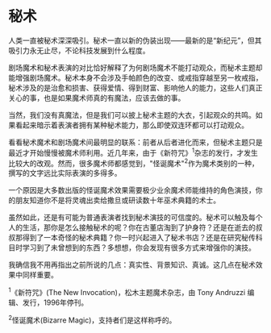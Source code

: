 # 秘术

人类一直被秘术深深吸引。秘术一直以新的伪装出现——最新的是“新纪元”，但其吸引力永无止尽，不论科技发展到什么程度。

剧场魔术和秘术表演的对比恰好解释了为何剧场魔术不能打动观众，而秘术主题却能增强剧场魔术。秘术本身不会涉及手帕颜色的改变、或戒指穿越至另一枚戒指， 秘术涉及的是治愈和损害、获得爱情、得到财富、影响他人的能力，这些人们真正关心的事，也是如果魔术师真的有魔法，应该去做的事。

当然，我们没有真魔法，但是我们可以披上秘术主题的大衣，引起观众的共鸣。如果看起来暗示着表演者拥有某种秘术能力，那么即使双连环都可以打动观众。

看看秘术魔术和剧场魔术间最明显的联系：前者从后者进化而来，但秘术主题只是最近才开始慢慢被魔术师利用。近几年来，由于《新符咒》<sup>1</sup>杂志的发行，才发生 比较大的改观。然而，很多魔术师都感觉到，"怪诞魔术"<sup>2</sup>作为魔术类别的一种，撰写的文字远比实际表演的多得多。

一个原因是大多数出版的怪诞魔术效果需要极少业余魔术师能维持的角色演技，你的朋友知道你不是将灵魂出卖给撒旦或研读数十年巫术典籍的术士。

虽然如此，还是有可能为普通表演者找到秘术演技的可信度的。秘术可以触及每个人的生活，那你是怎么接触秘术的呢？你在古董店淘到了护身符？还是在逝去的叔叔那得到了一本奇怪的秘术典籍？你一时兴起进入了秘术书店？还是在研究秘传科目时学习到了未曾想到的东西？多想想，你会发现有很多方式来增强你的演技。

我确信我不用再指出之前所说的几点：真实性、背景知识、真诚。这几点在秘术效果中同样重要。

<sup>1</sup>《新符咒》(The New Invocation)，松木主题魔术杂志，由 Tony Andruzzi 编辑、发行，1996年停刊。

<sup>2</sup>怪诞魔术(Bizarre Magic)，支持者们是这样称呼的。